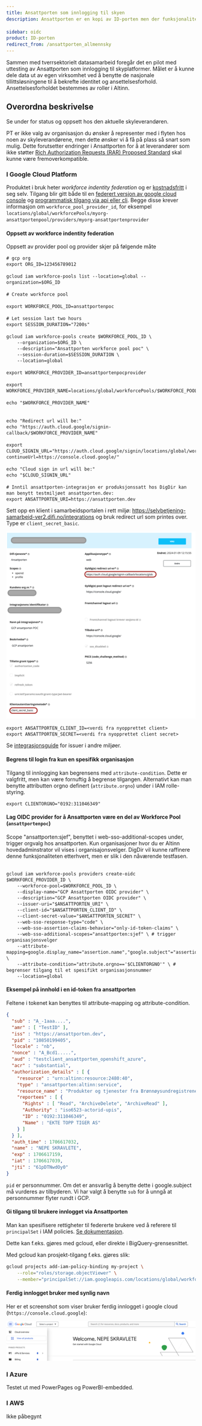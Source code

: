 ```yaml
---
title: Ansattporten som innlogging til skyen
description: Ansattporten er en kopi av ID-porten men der funksjonaliteten er tilpasset innlogging i ansatt/representasjonskontekst.

sidebar: oidc
product: ID-porten
redirect_from: /ansattporten_allmennsky
---
```


Sammen med tverrsektorielt datasamarbeid foregår det en pilot med uttesting av Ansattporten 
som innlogging til skyplatformer. Målet er å kunne dele data ut av egen virksomhet ved å benytte de 
nasjonale tillittsløsningene til å bekrefte identitet og ansettelsesforhold. Ansettelsesforholdet bestemmes av 
roller i Altinn. 

## Overordna beskrivelse

Se under for status og oppsett hos den aktuelle skyleverandøren. 

PT er ikke valg av organisasjon du ønsker å representer med i flyten hos noen av skyleverandørene, men dette ønsker vi 
å få på plass så snart som mulig. Dette forutsetter endringer i Ansattporten for å at leverandører som ikke støtter
[Rich Authorization Requests (RAR) Proposed Standard](https://datatracker.ietf.org/doc/html/draft-ietf-oauth-rar) skal kunne være 
fremoverkompatible.

### I Google Cloud Platform

Produktet i bruk heter *workforce indentity federation* og er [kostnadsfritt](https://cloud.google.com/workforce-identity-federation#pricing) i seg selv.
Tilgang blir gitt både til en [federert versjon av google cloud console](https://cloud.google.com/iam/docs/workforce-console-sso) 
og [programmatisk tilgang via api eller cli](https://cloud.google.com/iam/docs/workforce-obtaining-short-lived-credentials). 
Begge disse krever informasjon om `workforce_pool_provider_id`, for eksempel `locations/global/workforcePools/myorg-ansattportenpool/providers/myorg-ansattportenprovider` 

#### Oppsett av workforce indentity federation

Oppsett av provider pool og provider skjer på følgende måte

```
# gcp org
export ORG_ID=123456789012

gcloud iam workforce-pools list --location=global --organization=$ORG_ID

# Create workforce pool

export WORKFORCE_POOL_ID=ansattportenpoc

# Let session last two hours
export SESSION_DURATION="7200s"

gcloud iam workforce-pools create $WORKFORCE_POOL_ID \
	--organization=$ORG_ID \
	--description="Ansattporten workforce pool poc" \
	--session-duration=$SESSION_DURATION \
	--location=global

export WORKFORCE_PROVIDER_ID=ansattportenpocprovider

export WORKFORCE_PROVIDER_NAME=locations/global/workforcePools/$WORKFORCE_POOL_ID/providers/$WORKFORCE_PROVIDER_ID

echo "$WORKFORCE_PROVIDER_NAME"


echo "Redirect url will be:"
echo "https://auth.cloud.google/signin-callback/$WORKFORCE_PROVIDER_NAME"

export CLOUD_SIGNIN_URL="https://auth.cloud.google/signin/locations/global/workforcePools/$WORKFORCE_POOL_ID/providers/$WORKFORCE_PROVIDER_NAME?continueUrl=https://console.cloud.google/"

echo "Cloud sign in url will be:"
echo "$CLOUD_SIGNIN_URL"

# Inntil ansattporten-integrasjon er produksjonssatt hos DigDir kan man benytt testmiljøet ansattporten.dev:
export ANSATTPORTEN_URI=https://ansattporten.dev
```

Sett opp en klient i samarbeidsportalen i rett miljø: https://selvbetjening-samarbeid-ver2.difi.no/integrations
og bruk redirect url som printes over. Type er `client_secret_basic`.

![opprettet klient](/images/idporten/oidc/ansattporten-allmennsky-oppsett.png)

```
export ANSATTPORTEN_CLIENT_ID=<verdi fra nyopprettet client>
export ANSATTPORTEN_SECRET=<verdi fra nyopprettet client secret>

```
Se [integrasjonsguide](ansattporten_guide.html) for issuer i andre miljøer.

#### Begrens til login fra kun en spesifikk organisasjon

Tilgang til innlogging kan begrensens med ```attribute-condition```.
Dette er valgfritt, men kan være fornuftig å begrense tilgangen.
Alternativt kan man benytte attributten orgno definert (`attribute.orgno`) under i IAM rolle-styring.

```
export CLIENTORGNO="0192:311046349"
```

#### Lag OIDC provider for å Ansattporten være en del av Workforce Pool (`ansattportenpoc`)

Scope "ansattporten:sjef", benyttet i web-sso-additional-scopes under, trigger orgvalg hos ansattporten.
Kun organisasjoner hvor du er Altinn hovedadminstrator vil vises i organisajonsvelger. DigDir vil kunne
raffinere denne funksjonaliteten etterhvert, men er slik i den nåværende testfasen.

```

gcloud iam workforce-pools providers create-oidc $WORKFORCE_PROVIDER_ID \
	--workforce-pool=$WORKFORCE_POOL_ID \
	--display-name="GCP Ansattporten OIDC provider" \
	--description="GCP Ansattporten OIDC provider" \
	--issuer-uri="$ANSATTPORTEN_URI" \
	--client-id="$ANSATTPORTEN_CLIENT_ID" \
	--client-secret-value="$ANSATTPORTEN_SECRET" \
	--web-sso-response-type="code" \
	--web-sso-assertion-claims-behavior="only-id-token-claims" \
	--web-sso-additional-scopes="ansattporten:sjef" \ # trigger organisasjonsvelger
	--attribute-mapping=google.display_name="assertion.name","google.subject"="assertion.sub",attribute.orgno="assertion.authorization_details[0].reportees[0].ID" \
	--attribute-condition="attribute.orgno=='$CLIENTORGNO'" \ # begrenser tilgang til et spesifikt organisasjonsnummer
	--location=global
```


#### Eksempel på innhold i en id-token fra ansattporten

Feltene i tokenet kan benyttes til attribute-mapping og attribute-condition.

``````json
{
  "sub" : "A_-1aaa....",
  "amr" : [ "TestID" ],
  "iss" : "https://ansattporten.dev",
  "pid" : "10850199405",
  "locale" : "nb",
  "nonce" : "A_Bcd1.....",
  "aud" : "testclient_ansattporten_openshift_azure",
  "acr" : "substantial",
  "authorization_details" : [ {
    "resource" : "urn:altinn:resource:2480:40",
    "type" : "ansattporten:altinn:service",
    "resource_name" : "Produkter og tjenester fra Brønnøysundregistrene",
    "reportees" : [ {
      "Rights" : [ "Read", "ArchiveDelete", "ArchiveRead" ],
      "Authority" : "iso6523-actorid-upis",
      "ID" : "0192:311046349",
      "Name" : "EKTE TOPP TIGER AS"
    } ]
  } ],
  "auth_time" : 1706617032,
  "name" : "NEPE SKRAVLETE",
  "exp" : 1706617159,
  "iat" : 1706617039,
  "jti" : "61pDTNwdOy0"
}

``````

`pid` er personnummer. Om det er ansvarlig å benytte dette i google.subject må vurderes av tilbyderen.
Vi har valgt å benytte `sub` for å unngå at personnummer flyter rundt i GCP.


#### Gi tilgang til brukere innlogget via Ansattporten

Man kan spesifisere rettigheter til federerte brukere ved å referere til `principalSet` i IAM policies. [Se dokumentasjon](https://cloud.google.com/iam/docs/configuring-workforce-identity-federation).

Dette kan f.eks. gjøres med gcloud, eller direkte i BigQuery-grensesnittet.

Med gcloud kan prosjekt-tilgang f.eks. gjøres slik:

``````bash
gcloud projects add-iam-policy-binding my-project \
    --role="roles/storage.objectViewer" \
    --member="principalSet://iam.googleapis.com/locations/global/workforcePools/$WORKFORCE_POOL_ID/*"
``````

#### Ferdig innlogget bruker med synlig navn

Her er et screenshot som viser bruker ferdig innlogget i google cloud (`https://console.cloud.google`):

![Ansattporten innlogget i GCP](/images/ansattporten/ansattporten_gcp_logged_in.png)

### I Azure
Testet ut med PowerPages og PowerBI-embedded.

### I AWS

Ikke påbegynt
